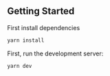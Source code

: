 ## Getting Started
First install dependencies

```bash
yarn install
```
First, run the development server:

```bash
yarn dev
```
